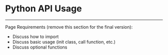 # Python API Usage





--------
Page Requirements (remove this section for the final version):
- Discuss how to import
- Discuss basic usage (init class, call function, etc.)
- Discuss optional functions